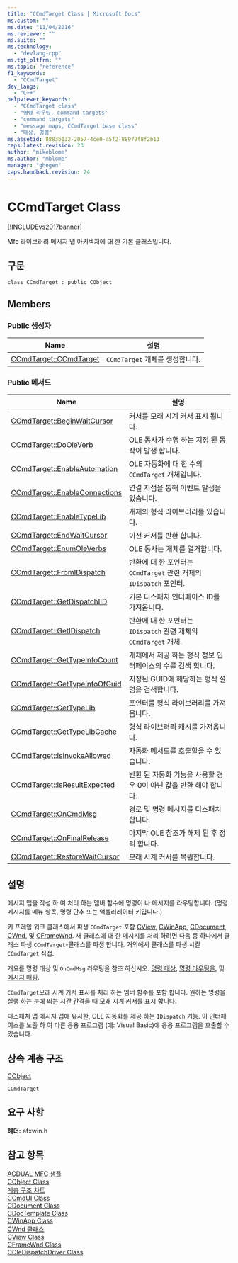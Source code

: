 ```yaml
---
title: "CCmdTarget Class | Microsoft Docs"
ms.custom: ""
ms.date: "11/04/2016"
ms.reviewer: ""
ms.suite: ""
ms.technology: 
  - "devlang-cpp"
ms.tgt_pltfrm: ""
ms.topic: "reference"
f1_keywords: 
  - "CCmdTarget"
dev_langs: 
  - "C++"
helpviewer_keywords: 
  - "CCmdTarget class"
  - "명령 라우팅, command targets"
  - "command targets"
  - "message maps, CCmdTarget base class"
  - "대상, 명령"
ms.assetid: 8883b132-2057-4ce0-a5f2-88979f8f2b13
caps.latest.revision: 23
author: "mikeblome"
ms.author: "mblome"
manager: "ghogen"
caps.handback.revision: 24
---
```

# CCmdTarget Class
[!INCLUDE[vs2017banner](../../assembler/inline/includes/vs2017banner.md)]

Mfc 라이브러리 메시지 맵 아키텍처에 대 한 기본 클래스입니다.  
  
## 구문  
  
```  
class CCmdTarget : public CObject  
```  
  
## Members  
  
### Public 생성자  
  
|Name|설명|  
|----------|--------|  
|[CCmdTarget::CCmdTarget](../Topic/CCmdTarget::CCmdTarget.md)|`CCmdTarget` 개체를 생성합니다.|  
  
### Public 메서드  
  
|Name|설명|  
|----------|--------|  
|[CCmdTarget::BeginWaitCursor](../Topic/CCmdTarget::BeginWaitCursor.md)|커서를 모래 시계 커서 표시 됩니다.|  
|[CCmdTarget::DoOleVerb](../Topic/CCmdTarget::DoOleVerb.md)|OLE 동사가 수행 하는 지정 된 동작이 발생 합니다.|  
|[CCmdTarget::EnableAutomation](../Topic/CCmdTarget::EnableAutomation.md)|OLE 자동화에 대 한 수의 `CCmdTarget` 개체입니다.|  
|[CCmdTarget::EnableConnections](../Topic/CCmdTarget::EnableConnections.md)|연결 지점을 통해 이벤트 발생을 있습니다.|  
|[CCmdTarget::EnableTypeLib](../Topic/CCmdTarget::EnableTypeLib.md)|개체의 형식 라이브러리를 있습니다.|  
|[CCmdTarget::EndWaitCursor](../Topic/CCmdTarget::EndWaitCursor.md)|이전 커서를 반환 합니다.|  
|[CCmdTarget::EnumOleVerbs](../Topic/CCmdTarget::EnumOleVerbs.md)|OLE 동사는 개체를 열거합니다.|  
|[CCmdTarget::FromIDispatch](../Topic/CCmdTarget::FromIDispatch.md)|반환에 대 한 포인터는 `CCmdTarget` 관련 개체의 `IDispatch` 포인터.|  
|[CCmdTarget::GetDispatchIID](../Topic/CCmdTarget::GetDispatchIID.md)|기본 디스패치 인터페이스 ID를 가져옵니다.|  
|[CCmdTarget::GetIDispatch](../Topic/CCmdTarget::GetIDispatch.md)|반환에 대 한 포인터는 `IDispatch` 관련 개체의 `CCmdTarget` 개체.|  
|[CCmdTarget::GetTypeInfoCount](../Topic/CCmdTarget::GetTypeInfoCount.md)|개체에서 제공 하는 형식 정보 인터페이스의 수를 검색 합니다.|  
|[CCmdTarget::GetTypeInfoOfGuid](../Topic/CCmdTarget::GetTypeInfoOfGuid.md)|지정된 GUID에 해당하는 형식 설명을 검색합니다.|  
|[CCmdTarget::GetTypeLib](../Topic/CCmdTarget::GetTypeLib.md)|포인터를 형식 라이브러리를 가져옵니다.|  
|[CCmdTarget::GetTypeLibCache](../Topic/CCmdTarget::GetTypeLibCache.md)|형식 라이브러리 캐시를 가져옵니다.|  
|[CCmdTarget::IsInvokeAllowed](../Topic/CCmdTarget::IsInvokeAllowed.md)|자동화 메서드를 호출할을 수 있습니다.|  
|[CCmdTarget::IsResultExpected](../Topic/CCmdTarget::IsResultExpected.md)|반환 된 자동화 기능을 사용할 경우 0이 아닌 값을 반환 해야 합니다.|  
|[CCmdTarget::OnCmdMsg](../Topic/CCmdTarget::OnCmdMsg.md)|경로 및 명령 메시지를 디스패치합니다.|  
|[CCmdTarget::OnFinalRelease](../Topic/CCmdTarget::OnFinalRelease.md)|마지막 OLE 참조가 해제 된 후 정리 합니다.|  
|[CCmdTarget::RestoreWaitCursor](../Topic/CCmdTarget::RestoreWaitCursor.md)|모래 시계 커서를 복원합니다.|  
  
## 설명  
 메시지 맵을 작성 하 여 처리 하는 멤버 함수에 명령이 나 메시지를 라우팅합니다.  \(명령 메시지를 메뉴 항목, 명령 단추 또는 액셀러레이터 키입니다.\)  
  
 키 프레임 워크 클래스에서 파생 `CCmdTarget` 포함  [CView](../../mfc/reference/cview-class.md),  [CWinApp](../../mfc/reference/cwinapp-class.md),  [CDocument](../../mfc/reference/cdocument-class.md),  [CWnd](../../mfc/reference/cwnd-class.md), 및  [CFrameWnd](../../mfc/reference/cframewnd-class.md).  새 클래스에 대 한 메시지를 처리 하려면 다음 중 하나에서 클래스 파생 `CCmdTarget`\-클래스를 파생 합니다.  거의에서 클래스를 파생 시킬 `CCmdTarget` 직접.  
  
 개요를 명령 대상 및 `OnCmdMsg` 라우팅을 참조 하십시오.  [명령 대상](../../mfc/command-targets.md),  [명령 라우팅을](../../mfc/command-routing.md), 및  [메시지 매핑](../../mfc/mapping-messages.md).  
  
 `CCmdTarget`모래 시계 커서 표시를 처리 하는 멤버 함수를 포함 합니다.  원하는 명령을 실행 하는 눈에 띄는 시간 간격을 때 모래 시계 커서를 표시 합니다.  
  
 디스패치 맵 메시지 맵에 유사한, OLE 자동화를 제공 하는 `IDispatch` 기능.  이 인터페이스를 노출 하 여 다른 응용 프로그램 \(예: Visual Basic\)에 응용 프로그램을 호출할 수 있습니다.  
  
## 상속 계층 구조  
 [CObject](../../mfc/reference/cobject-class.md)  
  
 `CCmdTarget`  
  
## 요구 사항  
 **헤더:** afxwin.h  
  
## 참고 항목  
 [ACDUAL MFC 샘플](../../top/visual-cpp-samples.md)   
 [CObject Class](../../mfc/reference/cobject-class.md)   
 [계층 구조 차트](../../mfc/hierarchy-chart.md)   
 [CCmdUI Class](../../mfc/reference/ccmdui-class.md)   
 [CDocument Class](../../mfc/reference/cdocument-class.md)   
 [CDocTemplate Class](../../mfc/reference/cdoctemplate-class.md)   
 [CWinApp Class](../../mfc/reference/cwinapp-class.md)   
 [CWnd 클래스](../../mfc/reference/cwnd-class.md)   
 [CView Class](../../mfc/reference/cview-class.md)   
 [CFrameWnd Class](../../mfc/reference/cframewnd-class.md)   
 [COleDispatchDriver Class](../../mfc/reference/coledispatchdriver-class.md)